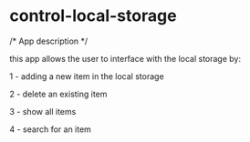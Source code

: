 # control-local-storage

/* App description */

this app allows the user to interface with the local storage by:

1 - adding a new item in the local storage

2 - delete an existing item

3 - show all items

4 - search for an item 
